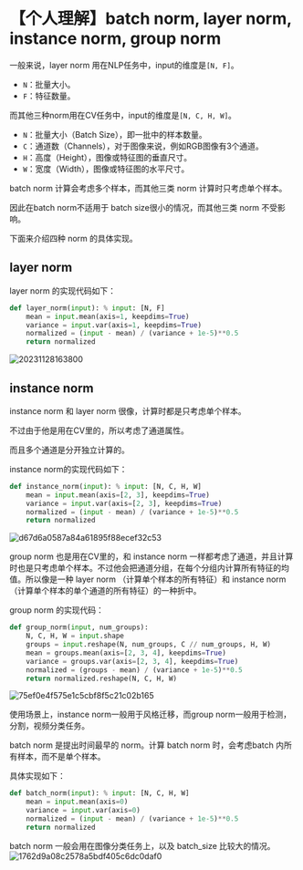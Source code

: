 # 【个人理解】batch norm, layer norm, instance norm, group norm

一般来说，layer norm 用在NLP任务中，input的维度是`[N, F]`。

- `N`：批量大小。
- `F`：特征数量。

而其他三种norm用在CV任务中，input的维度是`[N, C, H, W]`。

- `N`：批量大小（Batch Size），即一批中的样本数量。
- `C`：通道数（Channels），对于图像来说，例如RGB图像有3个通道。
- `H`：高度（Height），图像或特征图的垂直尺寸。
- `W`：宽度（Width），图像或特征图的水平尺寸。

batch norm 计算会考虑多个样本，而其他三类 norm 计算时只考虑单个样本。

因此在batch norm不适用于 batch size很小的情况，而其他三类 norm 不受影响。

下面来介绍四种 norm 的具体实现。

## layer norm

layer norm 的实现代码如下：

```python
def layer_norm(input): % input: [N, F]
    mean = input.mean(axis=1, keepdims=True)
    variance = input.var(axis=1, keepdims=True)
    normalized = (input - mean) / (variance + 1e-5)**0.5
    return normalized
```
![20231128163800](https://github.com/jaycee-tian/Notes/assets/135324241/dbd2aa42-099f-4366-a496-1b8e5f6078b9)


## instance norm

instance norm 和 layer norm 很像，计算时都是只考虑单个样本。

不过由于他是用在CV里的，所以考虑了通道属性。

而且多个通道是分开独立计算的。

instance norm的实现代码如下：

```python
def instance_norm(input): % input: [N, C, H, W]
    mean = input.mean(axis=[2, 3], keepdims=True)
    variance = input.var(axis=[2, 3], keepdims=True)
    normalized = (input - mean) / (variance + 1e-5)**0.5
    return normalized
```
![d67d6a0587a84a61895f88ecef32c53](https://github.com/jaycee-tian/Notes/assets/135324241/5bfbfd8e-2e76-4945-862b-24ea47fa8e59)




group norm 也是用在CV里的，和 instance norm 一样都考虑了通道，并且计算时也是只考虑单个样本。不过他会把通道分组，在每个分组内计算所有特征的均值。所以像是一种 layer norm （计算单个样本的所有特征）和 instance norm（计算单个样本的单个通道的所有特征）的一种折中。

group norm 的实现代码：
```python
def group_norm(input, num_groups):
    N, C, H, W = input.shape
    groups = input.reshape(N, num_groups, C // num_groups, H, W)
    mean = groups.mean(axis=[2, 3, 4], keepdims=True)
    variance = groups.var(axis=[2, 3, 4], keepdims=True)
    normalized = (groups - mean) / (variance + 1e-5)**0.5
    return normalized.reshape(N, C, H, W)
```
![75ef0e4f575e1c5cbf8f5c21c02b165](https://github.com/jaycee-tian/Notes/assets/135324241/c1fe70ba-b943-4090-a992-e8bd01031e72)


使用场景上，instance norm一般用于风格迁移，而group norm一般用于检测，分割，视频分类任务。

batch norm 是提出时间最早的 norm。计算 batch norm 时，会考虑batch 内所有样本，而不是单个样本。

具体实现如下：

```python
def batch_norm(input): % input: [N, C, H, W]
    mean = input.mean(axis=0)
    variance = input.var(axis=0)
    normalized = (input - mean) / (variance + 1e-5)**0.5
    return normalized
```

batch norm 一般会用在图像分类任务上，以及 batch_size 比较大的情况。
![1762d9a08c2578a5bdf405c6dc0daf0](https://github.com/jaycee-tian/Notes/assets/135324241/73ac0ee2-732d-4ee7-93fd-d417aaea258a)

